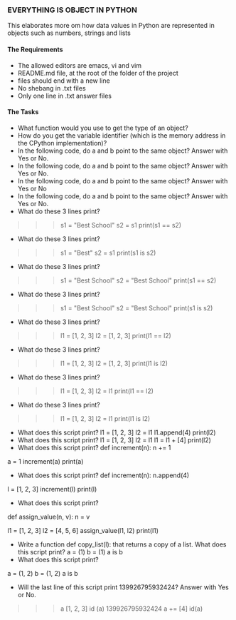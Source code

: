 ### EVERYTHING IS OBJECT IN PYTHON
This elaborates more om how data values in Python are represented in objects such as numbers, strings and lists

#### The Requirements
- The allowed editors are emacs, vi and vim
- README.md file, at the root of the folder of the project
- files should end with a new line
- No shebang in .txt files
- Only one line in .txt answer files

#### The Tasks
- What function would you use to get the type of an object?
- How do you get the variable identifier (which is the memory address in the CPython implementation)?
- In the following code, do a and b point to the same object? Answer with Yes or No.
- In the following code, do a and b point to the same object? Answer with Yes or No.
- In the following code, do a and b point to the same object? Answer with Yes or No
- In the following code, do a and b point to the same object? Answer with Yes or No.
- What do these 3 lines print?
>>> s1 = "Best School"
>>> s2 = s1
>>> print(s1 == s2)
- What do these 3 lines print?
>>> s1 = "Best"
>>> s2 = s1
>>> print(s1 is s2)
- What do these 3 lines print?
>>> s1 = "Best School"
>>> s2 = "Best School"
>>> print(s1 == s2)
- What do these 3 lines print?
>>> s1 = "Best School"
>>> s2 = "Best School"
>>> print(s1 is s2)
- What do these 3 lines print?
>>> l1 = [1, 2, 3]
>>> l2 = [1, 2, 3] 
>>> print(l1 == l2)
- What do these 3 lines print?
>>> l1 = [1, 2, 3]
>>> l2 = [1, 2, 3] 
>>> print(l1 is l2)
- What do these 3 lines print?
>>> l1 = [1, 2, 3]
>>> l2 = l1
>>> print(l1 == l2)
- What do these 3 lines print?
>>> l1 = [1, 2, 3]
>>> l2 = l1
>>> print(l1 is l2)
- What does this script print?
l1 = [1, 2, 3]
l2 = l1
l1.append(4)
print(l2)
- What does this script print?
l1 = [1, 2, 3]
l2 = l1
l1 = l1 + [4]
print(l2)
- What does this script print?
def increment(n):
    n += 1

a = 1
increment(a)
print(a)
- What does this script print?
def increment(n):
    n.append(4)

l = [1, 2, 3]
increment(l)
print(l)
- What does this script print?

def assign_value(n, v):
    n = v

l1 = [1, 2, 3]
l2 = [4, 5, 6]
assign_value(l1, l2)
print(l1)
- Write a function def copy_list(l): that returns a copy of a list.
What does this script print?
a = (1)
b = (1)
a is b
- What does this script print?

a = (1, 2)
b = (1, 2)
a is b
- Will the last line of this script print 139926795932424? Answer with Yes or No.
>>> a
[1, 2, 3]
>>> id (a)
139926795932424
>>> a += [4]
>>> id(a)
